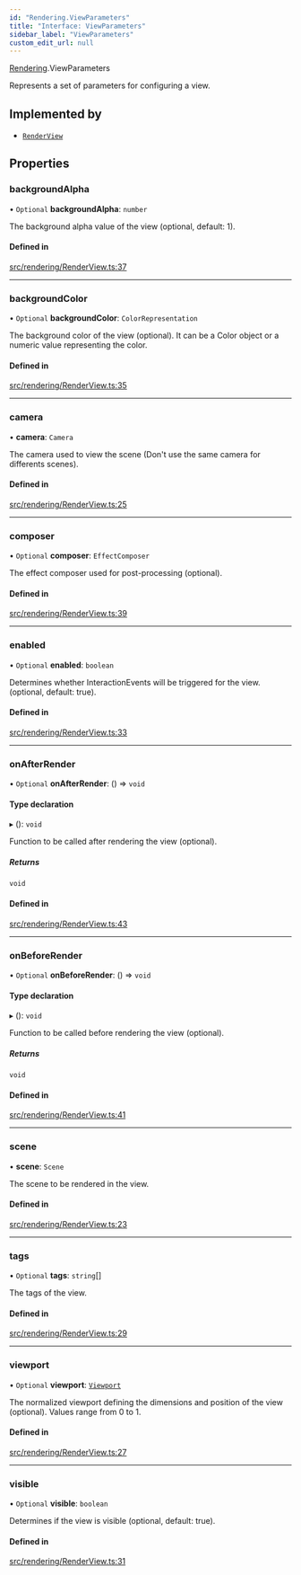 ```yaml
---
id: "Rendering.ViewParameters"
title: "Interface: ViewParameters"
sidebar_label: "ViewParameters"
custom_edit_url: null
---
```


[Rendering](../namespaces/Rendering.md).ViewParameters

Represents a set of parameters for configuring a view.

## Implemented by

- [`RenderView`](../classes/Rendering.RenderView.md)

## Properties

### backgroundAlpha

• `Optional` **backgroundAlpha**: `number`

The background alpha value of the view (optional, default: 1).

#### Defined in

[src/rendering/RenderView.ts:37](https://github.com/agargaro/three.ez/blob/3bc2c12/src/rendering/RenderView.ts#L37)

___

### backgroundColor

• `Optional` **backgroundColor**: `ColorRepresentation`

The background color of the view (optional). It can be a Color object or a numeric value representing the color.

#### Defined in

[src/rendering/RenderView.ts:35](https://github.com/agargaro/three.ez/blob/3bc2c12/src/rendering/RenderView.ts#L35)

___

### camera

• **camera**: `Camera`

The camera used to view the scene (Don't use the same camera for differents scenes).

#### Defined in

[src/rendering/RenderView.ts:25](https://github.com/agargaro/three.ez/blob/3bc2c12/src/rendering/RenderView.ts#L25)

___

### composer

• `Optional` **composer**: `EffectComposer`

The effect composer used for post-processing (optional).

#### Defined in

[src/rendering/RenderView.ts:39](https://github.com/agargaro/three.ez/blob/3bc2c12/src/rendering/RenderView.ts#L39)

___

### enabled

• `Optional` **enabled**: `boolean`

Determines whether InteractionEvents will be triggered for the view. (optional, default: true).

#### Defined in

[src/rendering/RenderView.ts:33](https://github.com/agargaro/three.ez/blob/3bc2c12/src/rendering/RenderView.ts#L33)

___

### onAfterRender

• `Optional` **onAfterRender**: () => `void`

#### Type declaration

▸ (): `void`

Function to be called after rendering the view (optional).

##### Returns

`void`

#### Defined in

[src/rendering/RenderView.ts:43](https://github.com/agargaro/three.ez/blob/3bc2c12/src/rendering/RenderView.ts#L43)

___

### onBeforeRender

• `Optional` **onBeforeRender**: () => `void`

#### Type declaration

▸ (): `void`

Function to be called before rendering the view (optional).

##### Returns

`void`

#### Defined in

[src/rendering/RenderView.ts:41](https://github.com/agargaro/three.ez/blob/3bc2c12/src/rendering/RenderView.ts#L41)

___

### scene

• **scene**: `Scene`

The scene to be rendered in the view.

#### Defined in

[src/rendering/RenderView.ts:23](https://github.com/agargaro/three.ez/blob/3bc2c12/src/rendering/RenderView.ts#L23)

___

### tags

• `Optional` **tags**: `string`[]

The tags of the view.

#### Defined in

[src/rendering/RenderView.ts:29](https://github.com/agargaro/three.ez/blob/3bc2c12/src/rendering/RenderView.ts#L29)

___

### viewport

• `Optional` **viewport**: [`Viewport`](Rendering.Viewport.md)

The normalized viewport defining the dimensions and position of the view (optional). Values range from 0 to 1.

#### Defined in

[src/rendering/RenderView.ts:27](https://github.com/agargaro/three.ez/blob/3bc2c12/src/rendering/RenderView.ts#L27)

___

### visible

• `Optional` **visible**: `boolean`

Determines if the view is visible (optional, default: true).

#### Defined in

[src/rendering/RenderView.ts:31](https://github.com/agargaro/three.ez/blob/3bc2c12/src/rendering/RenderView.ts#L31)

